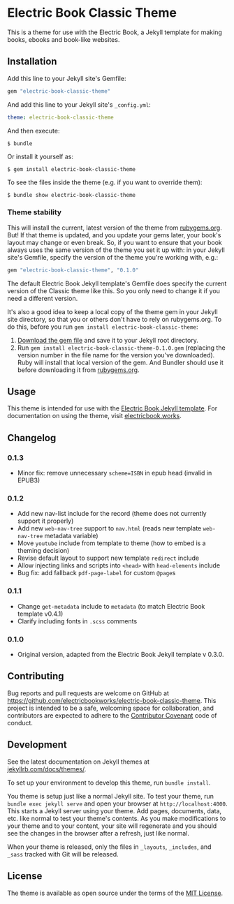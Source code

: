 # Electric Book Classic Theme

This is a theme for use with the Electric Book, a Jekyll template for making books, ebooks and book-like websites.

## Installation

Add this line to your Jekyll site's Gemfile:

```ruby
gem "electric-book-classic-theme"
```

And add this line to your Jekyll site's `_config.yml`:

```yaml
theme: electric-book-classic-theme
```

And then execute:

    $ bundle

Or install it yourself as:

    $ gem install electric-book-classic-theme

To see the files inside the theme (e.g. if you want to override them):

    $ bundle show electric-book-classic-theme

### Theme stability

This will install the current, latest version of the theme from [rubygems.org](http://rubygems.org). But! If that theme is updated, and you update your gems later, your book's layout may change or even break. So, if you want to ensure that your book always uses the same version of the theme you set it up with: in your Jekyll site's Gemfile, specify the version of the theme you're working with, e.g.: 
   
   ```ruby
   gem "electric-book-classic-theme", "0.1.0"
   ```

The default Electric Book Jekyll template's Gemfile does specify the current version of the Classic theme like this. So you only need to change it if you need a different version.

It's also a good idea to keep a local copy of the theme gem in your Jekyll site directory, so that you or others don't have to rely on rubygems.org. To do this, before you run `gem install electric-book-classic-theme`:

1. [Download the gem file](https://rubygems.org/gems/electric-book-classic-theme) and save it to your Jekyll root directory.
2. Run `gem install electric-book-classic-theme-0.1.0.gem` (replacing the version number in the file name for the version you've downloaded). Ruby will install that local version of the gem. And Bundler should use it before downloading it from [rubygems.org](http://rubygems.org).

## Usage

This theme is intended for use with the [Electric Book Jekyll template](https://github.com/electricbookworks/electric-book). For documentation on using the theme, visit [electricbook.works](http://electricbook.works).

## Changelog

### 0.1.3

* Minor fix: remove unnecessary `scheme=ISBN` in epub head (invalid in EPUB3)

### 0.1.2

* Add new nav-list include for the record (theme does not currently support it properly)
* Add new `web-nav-tree` support to `nav.html` (reads new template `web-nav-tree` metadata variable)
* Move `youtube` include from template to theme (how to embed is a theming decision)
* Revise default layout to support new template `redirect` include
* Allow injecting links and scripts into `<head>` with `head-elements` include
* Bug fix: add fallback `pdf-page-label` for custom `@page`s

### 0.1.1

* Change `get-metadata` include to `metadata` (to match Electric Book template v0.4.1)
* Clarify including fonts in `.scss` comments

### 0.1.0

* Original version, adapted from the Electric Book Jekyll template v 0.3.0.

## Contributing

Bug reports and pull requests are welcome on GitHub at https://github.com/electricbookworks/electric-book-classic-theme. This project is intended to be a safe, welcoming space for collaboration, and contributors are expected to adhere to the [Contributor Covenant](http://contributor-covenant.org) code of conduct.

## Development

See the latest documentation on Jekyll themes at [jekyllrb.com/docs/themes/](https://jekyllrb.com/docs/themes/).

To set up your environment to develop this theme, run `bundle install`.

You theme is setup just like a normal Jekyll site. To test your theme, run `bundle exec jekyll serve` and open your browser at `http://localhost:4000`. This starts a Jekyll server using your theme. Add pages, documents, data, etc. like normal to test your theme's contents. As you make modifications to your theme and to your content, your site will regenerate and you should see the changes in the browser after a refresh, just like normal.

When your theme is released, only the files in `_layouts`, `_includes`, and `_sass` tracked with Git will be released.

## License

The theme is available as open source under the terms of the [MIT License](http://opensource.org/licenses/MIT).
